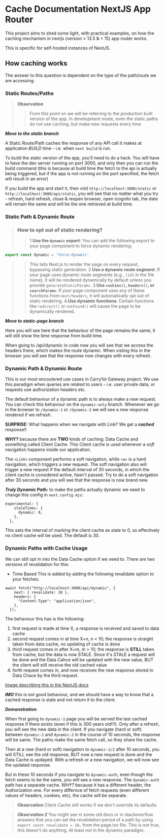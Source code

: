 # Cache Documentation NextJS App Router

This project aims to shed some light, with practical examples, on how the caching mechanism in nextjs (version > 13.5 & < 15) app router works. 

This is specific for self-hosted instances of NextJS.

## How caching works

The answer to this question is dependent on the type of the path/route we are accessing.

### Static Routes/Paths

> **Observation**
>> From this point on we will be referring to the production built version of the app. In development mode, even the static paths do not use caching, but make new requests every time

***Move to the static branch***

A Static Route/Path caches the response of any API call it makes at application *BUILD* time - i.e. when `next build` is run.

To build the static version of the app, you'll need to do a hack. You will have to have the dev server running on port 3000, and only then you can run the build command (this is because at build time the fetch to the api is actually being triggered, but if the app is not running on the port specified, the fetch will result in an error)

If you build the app and start it, then visit `http://localhost:3000/static` or `http://localhost:3000/api/static`, you will see that no matter what you try - refresh, hard refresh, close & reopen browser, open icognito tab, the date will remain the same and will be the one retrieved at build time.


### Static Path & Dynamic Route

> ### How to opt out of static rendering?
>> 1.**Use the `dynamic` export**:
You can add the following export to your page component to force dynamic rendering:
```typescript
export const dynamic = 'force-dynamic'
```
>>This tells Next.js to render the page on every request, bypassing static generation.
2.**Use a dynamic route segment**:
If your page uses dynamic route segments (e.g., `[id]` in the file name), it will be rendered dynamically by default unless you provide `generateStaticParams`.
3.**Use `cookies()`, `headers()`, or `searchParams`**:
If your page component uses any of these functions from `next/headers`, it will automatically opt out of static rendering.
4.**Use dynamic functions**:
Certain functions like `redirect()` or `notFound()` will cause the page to be dynamically rendered.

***Move to static-page branch*** 

Here you will see here that the behaviour of the page remains the same, it will still show the time response from build time.

When going to /api/dynamic in code now you will see that we access the headers there, which makes the route dynamic. When visting this in the browser you will see that the response now changes with every refresh.

### Dynamic Path & Dynamic Route

This is our most encoutered use cases in Carry1st Gateway project. 
We use this paradigm when queries are related to users - i.e. user private data, or requests use authorization headers etc. 

The default behaviour of a dynamic path is to always make a new request. You can check this behaviour on the `dynamic-only` branch. Whenever we go in the browser to `/dynamic-1` or `/dynamic-2` we will see a new response rendered if we refresh.

**SURPRISE:** What happens when we navigate with Link? We get a ***cached*** response!! 

**WHY?** because there are **TWO** kinds of caching: Data Cache and something called Client Cache. This Client cache is used whenever a *soft* navigation happens inside our application.

The `<Link>` component performs a soft navigation, while `<a>` is a hard navigation, which triggers a new request. The soft navigation also will trigger a new request if the default interval of 30 seconds, in which the client cache is considered active, hasn't passed. Try to do a soft navigation after 30 seconds and you will see that the response is now brand new.

***Truly Dynamic Path:*** to make the paths actually dynamic we need to change this config in `next.config.mjs`:
```
experimental: {
    staleTimes: {
      dynamic: 0,
    },
  },
```

This sets the interval of marking the client cache as stale to 0, so effectively no client cache will be used. The default is 30.

### Dynamic Paths with Cache Usage

We can still opt in into the Data Cache option if we need to. There are two versions of revalidation for this:
* Time Based
This is added by adding the following revalidate option to your fetches:
```
await fetch("http://localhost:3000/api/dynamic", {
    next: { revalidate: 10 },
    headers: {
      "Content-Type": "application/json",
    },
  });
```

The behaviour this has is the following:

1. first request is made at time X, a response is received and saved to data cache
2. second request comes in at time X+n, n < 10; the response is straight taken from data cache, no updating of cache is done
3. third request comes in after X+m, m > 10; the response is **STILL** taken from cache, but the data is now STALE. Since it's STALE a request will be done and the Data Cahce will be updated with the new value, BUT the client will still receive the old cached value
4. forth request comes in, and now receives the new response stored in Data Chace by the third request.

[Image describing this in the NextJS docs](https://nextjs.org/_next/image?url=%2Fdocs%2Fdark%2Ftime-based-revalidation.png&w=3840&q=75)

***IMO*** this is not good behaviour, and we should have a way to know that a cached response is stale and not return it to the client.

***Demonstration***

When first going to `dynamic-1` page you will be served the last cached response if there exists (even if this is 300 years old!!!). Only after a refresh, you will see the new data in the client.
If you navigate (hard or soft) between `dynamic-1` and `dynamic-2` in the course of 10 seconds, the response will be same. The paths make the same fetch call, so they share the cache.

Then at a new (hard or soft) navigation to `dynamic-1/2` after 10 seconds, you will STILL see the old response, BUT now a new request is done and the Data Cache is updayed. With a refresh or a new navigation, we will now see the updated response.

But in these 10 seconds if you navigate to `dynamic-auth`, even though the fetch seems to be the same, you will see a new response. 
The `dynamic-auth` path has a separate cache. *WHY?* because it has a different header, the Authorization one. For every differnce of fetch requests (even different values of headers, cookies, etc), the cache will be separate.

> **Observation**
Client Cache still works if we don't override its defaults

> ***Observation 2***
You might see in some old docs or in stackoverflow answers that you can set the revalidation period of a path by using `export const revalidate = 10;` from the page.tsx file. This is not true, this doesn't do anything. At least not in the dynamic paradigm.